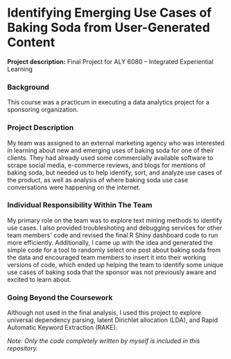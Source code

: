# Identifying Emerging Use Cases of Baking Soda from User-Generated Content

**Project description:** Final Project for ALY 6080 – Integrated Experiential Learning

### Background

This course was a practicum in executing a data analytics project for a sponsoring organization.  

### Project Description

My team was assigned to an external marketing agency who was interested in learning about new and emerging uses of baking soda for one of their clients.  They had already used some commercially available software to scrape social media, e-commerce reviews, and blogs for mentions of baking soda, but needed us to help identify, sort, and analyze use cases of the product, as well as analysis of where baking soda use case conversations were happening on the internet.

### Individual Responsibility Within The Team

My primary role on the team was to explore text mining methods to identify use cases.  I also provided troubleshoting and debugging services for other team members' code and revised the final R Shiny dashboard code to run more efficiently.  Additionally, I came up with the idea and generated the simple code for a tool to randomly select one post about baking soda from the data and encouraged team members to insert it into their working versions of code, which ended up helping the team to identify some unique use cases of baking soda that the sponsor was not previously aware and excited to learn about.

### Going Beyond the Coursework

Although not used in the final analysis, I used this project to explore universal dependency parsing, latent Dirichlet allocation (LDA), and Rapid Automatic Keyword Extraction (RAKE).

*Note: Only the code completely written by myself is included in this repository.*
